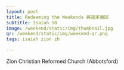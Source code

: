 ```yaml
---
layout: post
title: Redeeming the Weekends 將週末贖回
subtitle: Isaiah 58
image: /weekend/static/img/thumbnail.jpg
qr: /weekend/static/img/weekend-qr.png
tags: isaiah zion zh

---
```

Zion Christian Reformed Church (Abbotsford)
